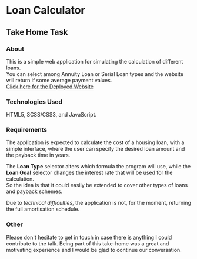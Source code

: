 # Loan Calculator
## Take Home Task
### About
This is a simple web application for simulating the calculation of different loans.  
You can select among Annuity Loan or Serial Loan types and the website will return if some average payment values.  
[Click here for the Deployed Website](https://gdhebling.github.io/loan-calculator/)
### Technologies Used  
HTML5, SCSS/CSS3, and JavaScript.
### Requirements
The application is expected to calculate the cost of a housing loan, with a simple interface, where the user can specify the desired loan amount and the payback time in years.  
  
The **Loan Type** selector alters which formula the program will use, while the **Loan Goal** selector changes the interest rate that will be used for the calculation.  
So the idea is that it could easily be extended to cover other types of loans and payback schemes.  
  
Due to *technical difficulties*, the application is not, for the moment, returning the full amortisation schedule.

### Other
Please don't hesitate to get in touch in case there is anything I could contribute to the talk. Being part of this take-home was a great and motivating experience and I would be glad to continue our conversation. 
